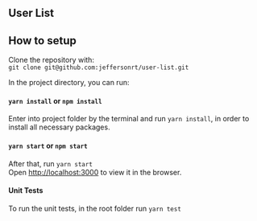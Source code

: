 ## User List


## How to setup

Clone the repository with:<br>
`git clone git@github.com:jeffersonrt/user-list.git`

In the project directory, you can run:

#### `yarn install` or  `npm install`

Enter into project folder by the terminal and run `yarn install`, in order to install all necessary packages.

#### `yarn start` or `npm start`

After that, run `yarn start` <br>
Open [http://localhost:3000](http://localhost:3000) to view it in the browser.


#### Unit Tests

To run the unit tests, in the root folder run `yarn test`
